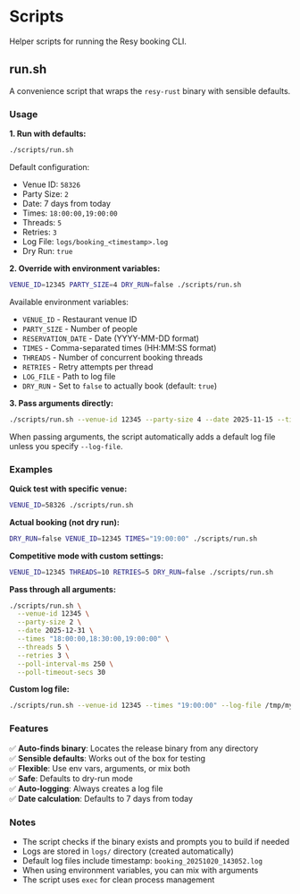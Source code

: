 # Scripts

Helper scripts for running the Resy booking CLI.

## run.sh

A convenience script that wraps the `resy-rust` binary with sensible defaults.

### Usage

**1. Run with defaults:**
```bash
./scripts/run.sh
```

Default configuration:
- Venue ID: `58326`
- Party Size: `2`
- Date: 7 days from today
- Times: `18:00:00,19:00:00`
- Threads: `5`
- Retries: `3`
- Log File: `logs/booking_<timestamp>.log`
- Dry Run: `true`

**2. Override with environment variables:**
```bash
VENUE_ID=12345 PARTY_SIZE=4 DRY_RUN=false ./scripts/run.sh
```

Available environment variables:
- `VENUE_ID` - Restaurant venue ID
- `PARTY_SIZE` - Number of people
- `RESERVATION_DATE` - Date (YYYY-MM-DD format)
- `TIMES` - Comma-separated times (HH:MM:SS format)
- `THREADS` - Number of concurrent booking threads
- `RETRIES` - Retry attempts per thread
- `LOG_FILE` - Path to log file
- `DRY_RUN` - Set to `false` to actually book (default: `true`)

**3. Pass arguments directly:**
```bash
./scripts/run.sh --venue-id 12345 --party-size 4 --date 2025-11-15 --times "19:00:00"
```

When passing arguments, the script automatically adds a default log file unless you specify `--log-file`.

### Examples

**Quick test with specific venue:**
```bash
VENUE_ID=58326 ./scripts/run.sh
```

**Actual booking (not dry run):**
```bash
DRY_RUN=false VENUE_ID=12345 TIMES="19:00:00" ./scripts/run.sh
```

**Competitive mode with custom settings:**
```bash
VENUE_ID=12345 THREADS=10 RETRIES=5 DRY_RUN=false ./scripts/run.sh
```

**Pass through all arguments:**
```bash
./scripts/run.sh \
  --venue-id 12345 \
  --party-size 2 \
  --date 2025-12-31 \
  --times "18:00:00,18:30:00,19:00:00" \
  --threads 5 \
  --retries 3 \
  --poll-interval-ms 250 \
  --poll-timeout-secs 30
```

**Custom log file:**
```bash
./scripts/run.sh --venue-id 12345 --times "19:00:00" --log-file /tmp/my-booking.log
```

### Features

✅ **Auto-finds binary**: Locates the release binary from any directory  
✅ **Sensible defaults**: Works out of the box for testing  
✅ **Flexible**: Use env vars, arguments, or mix both  
✅ **Safe**: Defaults to dry-run mode  
✅ **Auto-logging**: Always creates a log file  
✅ **Date calculation**: Defaults to 7 days from today  

### Notes

- The script checks if the binary exists and prompts you to build if needed
- Logs are stored in `logs/` directory (created automatically)
- Default log files include timestamp: `booking_20251020_143052.log`
- When using environment variables, you can mix with arguments
- The script uses `exec` for clean process management

